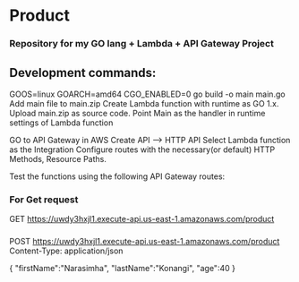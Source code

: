 # Product

### Repository for my GO lang + Lambda + API Gateway Project


## Development commands:
GOOS=linux GOARCH=amd64 CGO_ENABLED=0 go build -o main main.go
Add main file to main.zip
Create Lambda function with runtime as GO 1.x.
Upload main.zip as source code.
Point Main as the handler in runtime settings of Lambda function

GO to API Gateway in AWS
Create API --> HTTP API
Select Lambda function as the Integration
Configure routes with the necessary(or default) HTTP Methods, Resource Paths.



Test the functions using the following API Gateway routes:



### For Get request
GET https://uwdy3hxjl1.execute-api.us-east-1.amazonaws.com/product




###

POST https://uwdy3hxjl1.execute-api.us-east-1.amazonaws.com/product
Content-Type: application/json

{
    "firstName":"Narasimha",
    "lastName":"Konangi",
    "age":40
}

